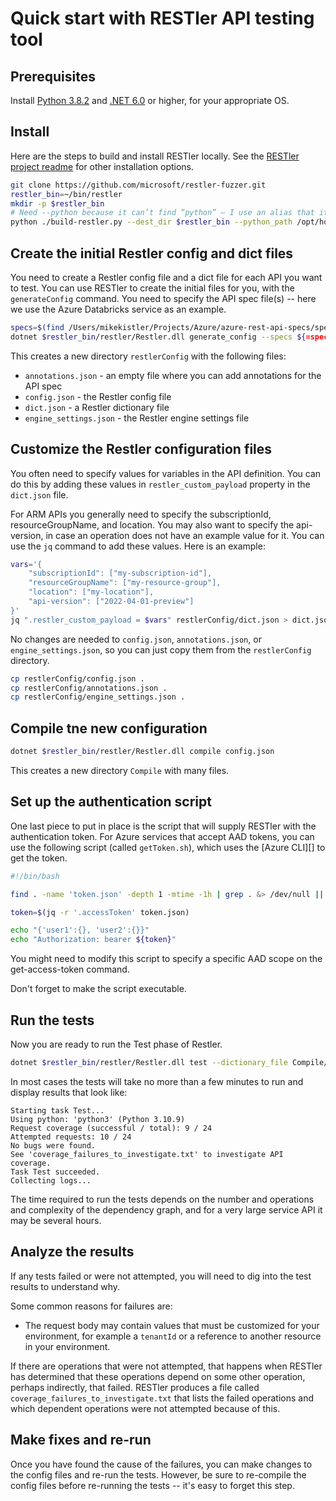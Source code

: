 # Quick start with RESTler API testing tool

## Prerequisites

Install [Python 3.8.2][] and [.NET 6.0][] or higher, for your appropriate OS.

[Python 3.8.2]: https://www.python.org/downloads/
[.NET 6.0]:https://dotnet.microsoft.com/download/dotnet-core?utm_source=getdotnetcorecli&utm_medium=referral

## Install

Here are the steps to build and install RESTler locally.
See the [RESTler project readme][] for other installation options.

[RESTler project readme]: https://github.com/microsoft/restler-fuzzer/blob/main/README.md

```sh
git clone https://github.com/microsoft/restler-fuzzer.git
restler_bin=~/bin/restler
mkdir -p $restler_bin
# Need --python because it can’t find “python” — I use an alias that it did not understand.
python ./build-restler.py --dest_dir $restler_bin --python_path /opt/homebrew/bin/python3
```

## Create the initial Restler config and dict files

You need to create a Restler config file and a dict file for each API you want to test. You can use RESTler to create the initial files for you, with the `generateConfig` command. You need to specify the API spec file(s) -- here we use the Azure Databricks service as an example. 

```sh
specs=$(find /Users/mikekistler/Projects/Azure/azure-rest-api-specs/specification/databricks/resource-manager/Microsoft.Databricks/preview/2022-04-01-preview -type f -depth 1)
dotnet $restler_bin/restler/Restler.dll generate_config --specs ${=specs}
```

This creates a new directory `restlerConfig` with the following files:
- `annotations.json` - an empty file where you can add annotations for the API spec
- `config.json` - the Restler config file
- `dict.json` - a Restler dictionary file
- `engine_settings.json` - the Restler engine settings file  

## Customize the Restler configuration files

You often need to specify values for variables in the API definition.
You can do this by adding these values in `restler_custom_payload` property in the `dict.json` file.

For ARM APIs you generally need to specify the subscriptionId, resourceGroupName, and location.
You may also want to specify the api-version, in case an operation does not have an example value for it.
You can use the `jq` command to add these values. Here is an example:

```sh
vars='{
    "subscriptionId": ["my-subscription-id"],
    "resourceGroupName": ["my-resource-group"],
    "location": ["my-location"],
    "api-version": ["2022-04-01-preview"]
}'
jq ".restler_custom_payload = $vars" restlerConfig/dict.json > dict.json
```

No changes are needed to `config.json`, `annotations.json`, or `engine_settings.json`, so you can just copy them from the `restlerConfig` directory.

```sh
cp restlerConfig/config.json .
cp restlerConfig/annotations.json .
cp restlerConfig/engine_settings.json .
```

## Compile tne new configuration

```sh
dotnet $restler_bin/restler/Restler.dll compile config.json
```

This creates a new directory `Compile` with many files.

## Set up the authentication script

One last piece to put in place is the script that will supply RESTler with the authentication token.
For Azure services that accept AAD tokens, you can use the following script (called `getToken.sh`),
which uses the [Azure CLI][] to get the token.

```sh
#!/bin/bash

find . -name 'token.json' -depth 1 -mtime -1h | grep . &> /dev/null || az account get-access-token > token.json

token=$(jq -r '.accessToken' token.json)

echo "{'user1':{}, 'user2':{}}"
echo "Authorization: bearer ${token}"
```

You might need to modify this script to specify a specific AAD scope on the get-access-token command.

Don't forget to make the script executable.

## Run the tests

Now you are ready to run the Test phase of Restler.

```sh
dotnet $restler_bin/restler/Restler.dll test --dictionary_file Compile/dict.json --grammar_file Compile/grammar.py --settings Compile/engine_settings.json --token_refresh_command "bash $PWD/getToken.sh" --token_refresh_interval 60
```

In most cases the tests will take no more than a few minutes to run and display results that look like:

```text
Starting task Test...
Using python: 'python3' (Python 3.10.9)
Request coverage (successful / total): 9 / 24
Attempted requests: 10 / 24
No bugs were found.
See 'coverage_failures_to_investigate.txt' to investigate API coverage.
Task Test succeeded.
Collecting logs...
```

The time required to run the tests depends on the number and operations and complexity of the dependency graph,
and for a very large service API it may be several hours.

## Analyze the results

If any tests failed or were not attempted, you will need to dig into the test results to understand why.

Some common reasons for failures are:
- The request body may contain values that must be customized for your environment,
for example a `tenantId` or a reference to another resource in your environment.

If there are operations that were not attempted, that happens when RESTler has determined that these operations
depend on some other operation, perhaps indirectly, that failed.
RESTler produces a file called `coverage_failures_to_investigate.txt` that lists the failed operations and which
dependent operations were not attempted because of this.

## Make fixes and re-run

Once you have found the cause of the failures, you can make changes to the config files and re-run the tests.
However, be sure to re-compile the config files before re-running the tests -- it's easy to forget this step.
